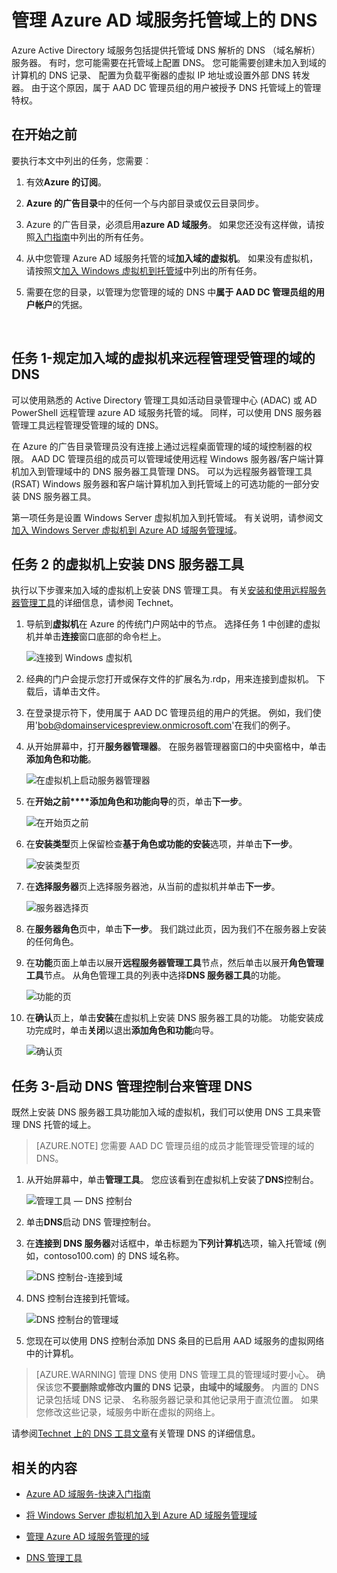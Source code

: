 <properties
    pageTitle="Azure 的 Active Directory 域服务︰ 管理 DNS 托管域 |Microsoft Azure"
    description="管理 Azure Active Directory 域服务托管域上的 DNS"
    services="active-directory-ds"
    documentationCenter=""
    authors="mahesh-unnikrishnan"
    manager="stevenpo"
    editor="curtand"/>

<tags
    ms.service="active-directory-ds"
    ms.workload="identity"
    ms.tgt_pltfrm="na"
    ms.devlang="na"
    ms.topic="article"
    ms.date="10/03/2016"
    ms.author="maheshu"/>

# <a name="administer-dns-on-an-azure-ad-domain-services-managed-domain"></a>管理 Azure AD 域服务托管域上的 DNS
Azure Active Directory 域服务包括提供托管域 DNS 解析的 DNS （域名解析） 服务器。 有时，您可能需要在托管域上配置 DNS。 您可能需要创建未加入到域的计算机的 DNS 记录、 配置为负载平衡器的虚拟 IP 地址或设置外部 DNS 转发器。 由于这个原因，属于 AAD DC 管理员组的用户被授予 DNS 托管域上的管理特权。


## <a name="before-you-begin"></a>在开始之前
要执行本文中列出的任务，您需要︰

1. 有效**Azure 的订阅**。

2. **Azure 的广告目录**中的任何一个与内部目录或仅云目录同步。

3. Azure 的广告目录，必须启用**azure AD 域服务**。 如果您还没有这样做，请按照[入门指南](./active-directory-ds-getting-started.md)中列出的所有任务。

4. 从中您管理 Azure AD 域服务托管的域**加入域的虚拟机**。 如果没有虚拟机，请按照文[加入 Windows 虚拟机到托管域](./active-directory-ds-admin-guide-join-windows-vm.md)中列出的所有任务。

5. 需要在您的目录，以管理为您管理的域的 DNS 中**属于 AAD DC 管理员组的用户帐户**的凭据。

<br>

## <a name="task-1---provision-a-domain-joined-virtual-machine-to-remotely-administer-dns-for-the-managed-domain"></a>任务 1-规定加入域的虚拟机来远程管理受管理的域的 DNS
可以使用熟悉的 Active Directory 管理工具如活动目录管理中心 (ADAC) 或 AD PowerShell 远程管理 azure AD 域服务托管的域。 同样，可以使用 DNS 服务器管理工具远程管理受管理的域的 DNS。

在 Azure 的广告目录管理员没有连接上通过远程桌面管理的域的域控制器的权限。 AAD DC 管理员组的成员可以管理域使用远程 Windows 服务器/客户端计算机加入到管理域中的 DNS 服务器工具管理 DNS。 可以为远程服务器管理工具 (RSAT) Windows 服务器和客户端计算机加入到托管域上的可选功能的一部分安装 DNS 服务器工具。

第一项任务是设置 Windows Server 虚拟机加入到托管域。 有关说明，请参阅文[加入 Windows Server 虚拟机到 Azure AD 域服务管理域](active-directory-ds-admin-guide-join-windows-vm.md)。


## <a name="task-2---install-dns-server-tools-on-the-virtual-machine"></a>任务 2 的虚拟机上安装 DNS 服务器工具
执行以下步骤来加入域的虚拟机上安装 DNS 管理工具。 有关[安装和使用远程服务器管理工具](https://technet.microsoft.com/library/hh831501.aspx)的详细信息，请参阅 Technet。

1. 导航到**虚拟机**在 Azure 的传统门户网站中的节点。 选择任务 1 中创建的虚拟机并单击**连接**窗口底部的命令栏上。

    ![连接到 Windows 虚拟机](./media/active-directory-domain-services-admin-guide/connect-windows-vm.png)

2. 经典的门户会提示您打开或保存文件的扩展名为.rdp，用来连接到虚拟机。 下载后，请单击文件。

3. 在登录提示符下，使用属于 AAD DC 管理员组的用户的凭据。 例如，我们使用'bob@domainservicespreview.onmicrosoft.com'在我们的例子。

4. 从开始屏幕中，打开**服务器管理器**。 在服务器管理器窗口的中央窗格中，单击**添加角色和功能**。

    ![在虚拟机上启动服务器管理器](./media/active-directory-domain-services-admin-guide/install-rsat-server-manager.png)

5. 在**开始之前****添加角色和功能向导**的页，单击**下一步**。

    ![在开始页之前](./media/active-directory-domain-services-admin-guide/install-rsat-server-manager-add-roles-begin.png)

6. 在**安装类型**页上保留检查**基于角色或功能的安装**选项，并单击**下一步**。

    ![安装类型页](./media/active-directory-domain-services-admin-guide/install-rsat-server-manager-add-roles-type.png)

7. 在**选择服务器**页上选择服务器池，从当前的虚拟机并单击**下一步**。

    ![服务器选择页](./media/active-directory-domain-services-admin-guide/install-rsat-server-manager-add-roles-server.png)

8. 在**服务器角色**页中，单击**下一步**。 我们跳过此页，因为我们不在服务器上安装的任何角色。

9. 在**功能**页面上单击以展开**远程服务器管理工具**节点，然后单击以展开**角色管理工具**节点。 从角色管理工具的列表中选择**DNS 服务器工具**的功能。

    ![功能的页](./media/active-directory-domain-services-admin-guide/install-rsat-server-manager-add-roles-dns-tools.png)

10. 在**确认**页上，单击**安装**在虚拟机上安装 DNS 服务器工具的功能。 功能安装成功完成时，单击**关闭**以退出**添加角色和功能**向导。

    ![确认页](./media/active-directory-domain-services-admin-guide/install-rsat-server-manager-add-roles-dns-confirmation.png)


## <a name="task-3---launch-the-dns-management-console-to-administer-dns"></a>任务 3-启动 DNS 管理控制台来管理 DNS
既然上安装 DNS 服务器工具功能加入域的虚拟机，我们可以使用 DNS 工具来管理 DNS 托管的域上。

> [AZURE.NOTE] 您需要 AAD DC 管理员组的成员才能管理受管理的域的 DNS。

1. 从开始屏幕中，单击**管理工具**。 您应该看到在虚拟机上安装了**DNS**控制台。

    ![管理工具 — DNS 控制台](./media/active-directory-domain-services-admin-guide/install-rsat-dns-tools-installed.png)

2. 单击**DNS**启动 DNS 管理控制台。

3. 在**连接到 DNS 服务器**对话框中，单击标题为**下列计算机**选项，输入托管域 (例如，contoso100.com) 的 DNS 域名称。

    ![DNS 控制台-连接到域](./media/active-directory-domain-services-admin-guide/dns-console-connect-to-domain.png)

4. DNS 控制台连接到托管域。

    ![DNS 控制台的管理域](./media/active-directory-domain-services-admin-guide/dns-console-managed-domain.png)

5. 您现在可以使用 DNS 控制台添加 DNS 条目的已启用 AAD 域服务的虚拟网络中的计算机。

> [AZURE.WARNING] 管理 DNS 使用 DNS 管理工具的管理域时要小心。 确保该您**不要删除或修改内置的 DNS 记录，由域中的域服务**。 内置的 DNS 记录包括域 DNS 记录、 名称服务器记录和其他记录用于直流位置。 如果您修改这些记录，域服务中断在虚拟的网络上。


请参阅[Technet 上的 DNS 工具文章](https://technet.microsoft.com/library/cc753579.aspx)有关管理 DNS 的详细信息。


## <a name="related-content"></a>相关的内容

- [Azure AD 域服务-快速入门指南](./active-directory-ds-getting-started.md)

- [将 Windows Server 虚拟机加入到 Azure AD 域服务管理域](active-directory-ds-admin-guide-join-windows-vm.md)

- [管理 Azure AD 域服务管理的域](active-directory-ds-admin-guide-administer-domain.md)

- [DNS 管理工具](https://technet.microsoft.com/library/cc753579.aspx)
